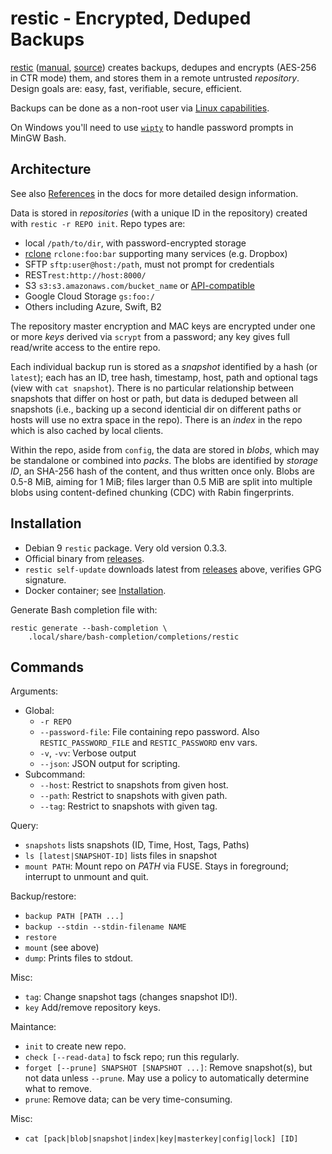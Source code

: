 restic - Encrypted, Deduped Backups
===================================

[restic] \([manual][restic-doc], [source][restic-gh]) creates backups,
dedupes and encrypts (AES-256 in CTR mode) them, and stores them in a
remote untrusted _repository_. Design goals are: easy, fast,
verifiable, secure, efficient.

Backups can be done as a non-root user via [Linux capabilities].

On Windows you'll need to use [`wipty`] to handle password prompts in
MinGW Bash.

Architecture
------------

See also [References] in the docs for more detailed design
information.

Data is stored in _repositories_ (with a unique ID in the repository)
created with `restic -r REPO init`. Repo types are:
- local `/path/to/dir`, with password-encrypted storage
- [rclone] `rclone:foo:bar` supporting many services (e.g. Dropbox)
- SFTP `sftp:user@host:/path`, must not prompt for credentials
- REST`rest:http://host:8000/`
- S3 `s3:s3.amazonaws.com/bucket_name` or [API-compatible][Minio]
- Google Cloud Storage `gs:foo:/`
- Others including Azure, Swift, B2

The repository master encryption and MAC keys are encrypted under one
or more _keys_ derived via `scrypt` from a password; any key gives
full read/write access to the entire repo.

Each individual backup run is stored as a _snapshot_ identified by a
hash (or `latest`); each has an ID, tree hash, timestamp, host, path
and optional tags (view with `cat snapshot`). There is no particular
relationship between snapshots that differ on host or path, but data
is deduped between all snapshots (i.e., backing up a second identicial
dir on different paths or hosts will use no extra space in the repo).
There is an _index_ in the repo which is also cached by local clients.

Within the repo, aside from `config`, the data are stored in _blobs_,
which may be standalone or combined into _packs_. The blobs are
identified by _storage ID_, an SHA-256 hash of the content, and thus
written once only. Blobs are 0.5-8 MiB, aiming for 1 MiB; files larger
than 0.5 MiB are split into multiple blobs using content-defined
chunking (CDC) with Rabin fingerprints.


Installation
------------

- Debian 9 `restic` package. Very old version 0.3.3.
- Official binary from [releases].
- `restic self-update` downloads latest from [releases] above,
  verifies GPG signature.
- Docker container; see [Installation].

Generate Bash completion file with:

    restic generate --bash-completion \
        .local/share/bash-completion/completions/restic


Commands
--------

Arguments:
* Global:
  - `-r REPO`
  - `--password-file`: File containing repo password. Also
    `RESTIC_PASSWORD_FILE` and `RESTIC_PASSWORD` env vars.
  - `-v`, `-vv`: Verbose output
  - `--json`: JSON output for scripting.
* Subcommand:
  - `--host`: Restrict to snapshots from given host.
  - `--path`: Restrict to snapshots with given path.
  - `--tag`: Restrict to snapshots with given tag.

Query:
- `snapshots` lists snapshots (ID, Time, Host, Tags, Paths)
- `ls [latest|SNAPSHOT-ID]` lists files in snapshot
- `mount PATH`: Mount repo on _PATH_ via FUSE.
  Stays in foreground; interrupt to unmount and quit.

Backup/restore:
- `backup PATH [PATH ...]`
- `backup --stdin --stdin-filename NAME`
- `restore`
- `mount` (see above)
- `dump`: Prints files to stdout.

Misc:
- `tag`: Change snapshot tags (changes snapshot ID!).
- `key` Add/remove repository keys.

Maintance:
- `init` to create new repo.
- `check [--read-data]` to fsck repo; run this regularly.
- `forget [--prune] SNAPSHOT [SNAPSHOT ...]`:
   Remove snapshot(s), but not data unless `--prune`.
   May use a policy to automatically determine what to remove.
- `prune`: Remove data; can be very time-consuming.

Misc:
- `cat [pack|blob|snapshot|index|key|masterkey|config|lock] [ID]`





[Linux capabilities]: https://restic.readthedocs.io/en/stable/080_examples.html#backing-up-your-system-without-running-restic-as-root
[Minio]: https://www.minio.io/
[`wipty`]: ../win/unixy.md#winpty
[installation]: https://restic.readthedocs.io/en/stable/020_installation.html
[rclone]: https://rclone.org/
[references]: https://restic.readthedocs.io/en/stable/100_references.html
[releases]: https://github.com/restic/restic/releases/
[restic-doc]: https://restic.readthedocs.io/en/stable/
[restic-gh]: https://github.com/restic/restic/
[restic]: https://restic.net
